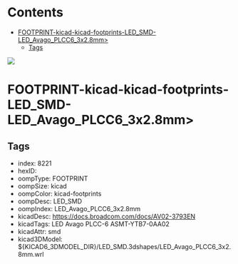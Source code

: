 



Contents
========

* [FOOTPRINT-kicad-kicad-footprints-LED_SMD-LED_Avago_PLCC6_3x2.8mm>](#footprint-kicad-kicad-footprints-led_smd-led_avago_plcc6_3x28mm)
	* [Tags](#tags)
  
![][im]
# FOOTPRINT-kicad-kicad-footprints-LED_SMD-LED_Avago_PLCC6_3x2.8mm>

## Tags

- index: 8221
- hexID: 
- oompType: FOOTPRINT
- oompSize: kicad
- oompColor: kicad-footprints
- oompDesc: LED_SMD
- oompIndex: LED_Avago_PLCC6_3x2.8mm
- kicadDesc: https://docs.broadcom.com/docs/AV02-3793EN
- kicadTags: LED Avago PLCC-6 ASMT-YTB7-0AA02
- kicadAttr: smd
- kicad3DModel: ${KICAD6_3DMODEL_DIR}/LED_SMD.3dshapes/LED_Avago_PLCC6_3x2.8mm.wrl



[im]: image.png
